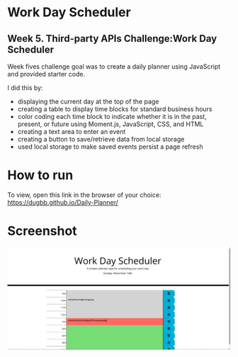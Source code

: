 # Work Day Scheduler
## Week 5. Third-party APIs Challenge:Work Day Scheduler

Week fives challenge goal was to create a daily planner using JavaScript and provided starter code.

I did this by:
- displaying the current day at the top of the page
- creating a table to display time blocks for standard business hours
- color coding each time block to indicate whether it is in the past, present, or future using Moment.js, JavaScript, CSS, and HTML
- creating a text area to enter an event
- creating a button to save/retrieve data from local storage
- used local storage to make saved events persist a page refresh

# How to run
To view, open this link in the browser of your choice:
https://dugbb.github.io/Daily-Planner/

# Screenshot
![dailyplanner screenshot](./assets/images/DailyPlannerScreenshot.png?raw=true "dailyplanner")
